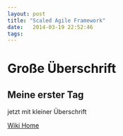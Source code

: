 ```yaml
---
layout: post
title: "Scaled Agile Framework"
date:   2014-03-19 22:52:46
tags:
---
```


# Große Überschrift

## Meine erster Tag


jetzt mit kleiner Überschrift

[Wiki Home](https://github.com/hoerlsberger/hoerlsberger.github.io/wiki)

